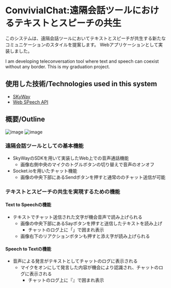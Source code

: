 # ConvivialChat:遠隔会話ツールにおけるテキストとスピーチの共生

このシステムは、遠隔会話ツールにおいてテキストとスピーチが共生する新たなコミュニケーションのスタイルを提案します。
Webアプリケーションとして実装しました。

I am developing teleconversation tool where text and speech can coexist without any border.
This is my graduation project.

## 使用した技術/Technologies used in this system
- [SKyWay](https://webrtc.ecl.ntt.com/)
- [Web SPeech API](https://wicg.github.io/speech-api/)


## 概要/Outline
![image](https://user-images.githubusercontent.com/57240543/132833383-58544033-4891-42b5-8bc7-f3fb047c7b05.png)
![image](https://user-images.githubusercontent.com/57240543/132832314-2c7d7f54-dbf4-447b-9cca-b50fcb96c278.png)

### 遠隔会話ツールとしての基本機能
- SkyWayのSDKを用いて実装したWeb上での音声通話機能
  - 画像右側中央のマイクのトグルボタンの切り替えで音声のオンオフ
- Socket.ioを用いたチャット機能
  - 画像の中央下部にあるSendボタンを押すと通常ののチャット送信が可能

### テキストとスピーチの共生を実現するための機能
#### Text to Speechの機能
- テキストでチャット送信された文字が機会音声で読み上げられる
  - 画像の中央下部にあるSayボタンを押すと送信したテキストを読み上げ
    - チャットのログ上に「」で囲まれ表示
  - 画像右下のリアクションボタンも押すと添え字が読み上げられる
  

#### Speech to Textの機能
- 音声による発言がテキストとしてチャットのログに表示される
  - マイクをオンにして発言した内容が機会により認識され、チャットのログに表示される
    - チャットのログ上に『』で囲まれ表示


